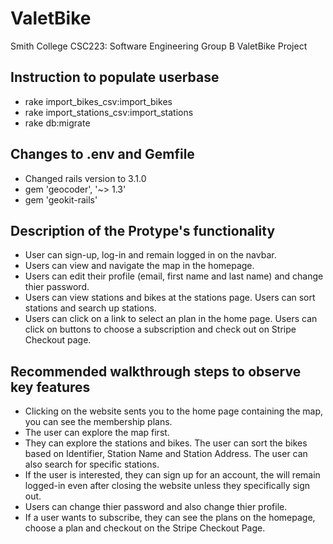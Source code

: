 # ValetBike

Smith College CSC223: Software Engineering
Group B ValetBike Project

## Instruction to populate userbase
* rake import_bikes_csv:import_bikes
* rake import_stations_csv:import_stations
* rake db:migrate

## Changes to .env and Gemfile
* Changed rails version to 3.1.0
* gem 'geocoder', '~> 1.3'
* gem 'geokit-rails'

## Description of the Protype's functionality
* User can sign-up, log-in and remain logged in on the navbar.
* Users can view and navigate the map in the homepage.
* Users can edit their profile (email, first name and last name) and change thier password.
* Users can view stations and bikes at the stations page. Users can sort stations and search up stations.
* Users can click on a link to select an plan in the home page. Users can click on buttons to choose a subscription and check out on Stripe Checkout page.

## Recommended walkthrough steps to observe key features
* Clicking on the website sents you to the home page containing the map, you can see the membership plans.
* The user can explore the map first. 
* They can explore the stations and bikes. The user can sort the bikes based on Identifier, Station Name and Station Address. The user can also search for specific stations.
* If the user is interested, they can sign up for an account, the will remain logged-in even after closing the website unless they specifically sign out. 
* Users can change thier password and also change thier profile.
* If a user wants to subscribe, they can see the plans on the homepage, choose a plan and checkout on the Stripe Checkout Page.

